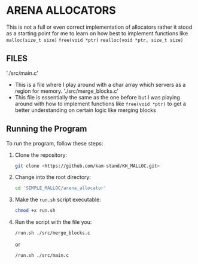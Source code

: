 # ARENA ALLOCATORS
This is not a full or even correct implementation of allocators rather it stood as a starting point for me to learn on how best to implement functions like `malloc(size_t size)` `free(void *ptr)`
`realloc(void *ptr, size_t size)`

## FILES
'./src/main.c'
- This is a file where I play around with a char array which servers as a region for memory.
'./src/merge_blocks.c'
- This file is essentially the same as the one before but I was playing around with how to implement functions like `free(void *ptr)` to get a better understanding on certain logic like merging blocks


## Running the Program

To run the program, follow these steps:

1. Clone the repository:

   ```bash
   git clone <https://github.com/kam-stand/KH_MALLOC.git>
   ```

2. Change into the root directory:

   ```bash
   cd 'SIMPLE_MALLOC/arena_allocator'
   ```

3. Make the `run.sh` script executable:

   ```bash
   chmod +x run.sh
   ```

4. Run the script with the file you:
   ```bash
   /run.sh ./src/merge_blocks.c    
   ```
   or 
   ```bash
   /run.sh ./src/main.c    
   